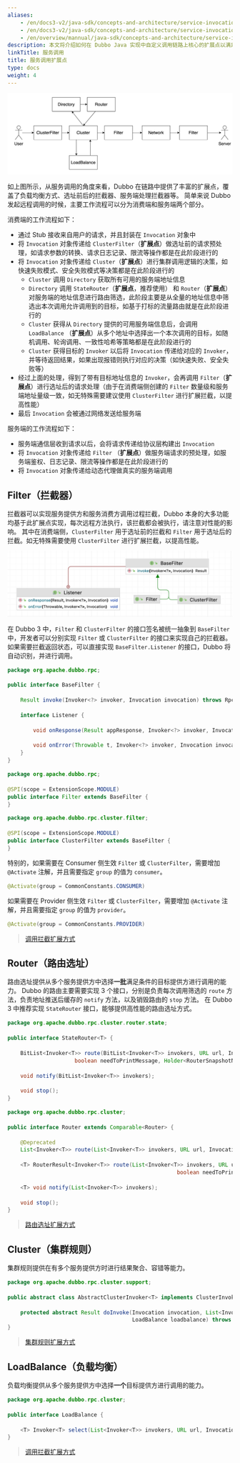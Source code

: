 ```yaml
---
aliases:
    - /en/docs3-v2/java-sdk/concepts-and-architecture/service-invocation/
    - /en/docs3-v2/java-sdk/concepts-and-architecture/service-invocation/
    - /en/overview/mannual/java-sdk/concepts-and-architecture/service-invocation/
description: 本文将介绍如何在 Dubbo Java 实现中自定义调用链路上核心的扩展点以满足您的需求。
linkTitle: 服务调用
title: 服务调用扩展点
type: docs
weight: 4
---
```



![dubbo-architucture](/imgs/v3/concepts/invoke-arch.jpg)

如上图所示，从服务调用的角度来看，Dubbo 在链路中提供了丰富的扩展点，覆盖了负载均衡方式、选址前后的拦截器、服务端处理拦截器等。
简单来说 Dubbo 发起远程调用的时候，主要工作流程可以分为消费端和服务端两个部分。

消费端的工作流程如下：
- 通过 Stub 接收来自用户的请求，并且封装在 `Invocation` 对象中
- 将 `Invocation` 对象传递给 `ClusterFilter`（**扩展点**）做选址前的请求预处理，如请求参数的转换、请求日志记录、限流等操作都是在此阶段进行的
- 将 `Invocation` 对象传递给 `Cluster`（**扩展点**）进行集群调用逻辑的决策，如快速失败模式、安全失败模式等决策都是在此阶段进行的
  - `Cluster` 调用 `Directory` 获取所有可用的服务端地址信息
  - `Directory` 调用 `StateRouter`（**扩展点**，推荐使用） 和 `Router`（**扩展点**） 对服务端的地址信息进行路由筛选，此阶段主要是从全量的地址信息中筛选出本次调用允许调用到的目标，如基于打标的流量路由就是在此阶段进行的
  - `Cluster` 获得从 `Directory` 提供的可用服务端信息后，会调用 `LoadBalance` （**扩展点**）从多个地址中选择出一个本次调用的目标，如随机调用、轮询调用、一致性哈希等策略都是在此阶段进行的
  - `Cluster` 获得目标的 `Invoker` 以后将 `Invocation` 传递给对应的 `Invoker`，并等待返回结果，如果出现报错则执行对应的决策（如快速失败、安全失败等）
- 经过上面的处理，得到了带有目标地址信息的 `Invoker`，会再调用 `Filter`（**扩展点**）进行选址后的请求处理（由于在消费端侧创建的 `Filter` 数量级和服务端地址量级一致，如无特殊需要建议使用 `ClusterFilter` 进行扩展拦截，以提高性能）
- 最后 `Invocation` 会被通过网络发送给服务端

服务端的工作流程如下：
- 服务端通信层收到请求以后，会将请求传递给协议层构建出 `Invocation`
- 将 `Invocation` 对象传递给 `Filter` （**扩展点**）做服务端请求的预处理，如服务端鉴权、日志记录、限流等操作都是在此阶段进行的
- 将 `Invocation` 对象传递给动态代理做真实的服务端调用

## Filter（拦截器）

拦截器可以实现服务提供方和服务消费方调用过程拦截，Dubbo 本身的大多功能均基于此扩展点实现，每次远程方法执行，该拦截都会被执行，请注意对性能的影响。
其中在消费端侧，`ClusterFilter` 用于选址前的拦截和 `Filter` 用于选址后的拦截。如无特殊需要使用 `ClusterFilter` 进行扩展拦截，以提高性能。

![filter-architucture](/imgs/v3/concepts/filter-arch.jpg)

在 Dubbo 3 中，`Filter` 和 `ClusterFilter` 的接口签名被统一抽象到 `BaseFilter` 中，开发者可以分别实现 `Filter` 或 `ClusterFilter` 的接口来实现自己的拦截器。
如果需要拦截返回状态，可以直接实现 `BaseFilter.Listener` 的接口，Dubbo 将自动识别，并进行调用。

```java
package org.apache.dubbo.rpc;

public interface BaseFilter {
    
    Result invoke(Invoker<?> invoker, Invocation invocation) throws RpcException;

    interface Listener {

        void onResponse(Result appResponse, Invoker<?> invoker, Invocation invocation);

        void onError(Throwable t, Invoker<?> invoker, Invocation invocation);
    }
}
```

```java
package org.apache.dubbo.rpc;

@SPI(scope = ExtensionScope.MODULE)
public interface Filter extends BaseFilter {
}
```

```java
package org.apache.dubbo.rpc.cluster.filter;

@SPI(scope = ExtensionScope.MODULE)
public interface ClusterFilter extends BaseFilter {
}
```

特别的，如果需要在 Consumer 侧生效 `Filter` 或 `ClusterFilter`，需要增加 `@Activate` 注解，并且需要指定 `group` 的值为 `consumer`。

```java
@Activate(group = CommonConstants.CONSUMER)
```

如果需要在 Provider 侧生效 `Filter` 或 `ClusterFilter`，需要增加 `@Activate` 注解，并且需要指定 `group` 的值为 `provider`。

```java
@Activate(group = CommonConstants.PROVIDER)
```

> [调用拦截扩展方式](/en/overview/mannual/java-sdk/reference-manual/spi/description/filter/)

## Router（路由选址）

路由选址提供从多个服务提供方中选择**一批**满足条件的目标提供方进行调用的能力。
Dubbo 的路由主要需要实现 3 个接口，分别是负责每次调用筛选的 `route` 方法，负责地址推送后缓存的 `notify` 方法，以及销毁路由的 `stop` 方法。
在 Dubbo 3 中推荐实现 `StateRouter` 接口，能够提供高性能的路由选址方式。

```java
package org.apache.dubbo.rpc.cluster.router.state;

public interface StateRouter<T> {

    BitList<Invoker<T>> route(BitList<Invoker<T>> invokers, URL url, Invocation invocation,
                     boolean needToPrintMessage, Holder<RouterSnapshotNode<T>> nodeHolder) throws RpcException;

    void notify(BitList<Invoker<T>> invokers);

    void stop();
}
```

```java
package org.apache.dubbo.rpc.cluster;

public interface Router extends Comparable<Router> {

    @Deprecated
    List<Invoker<T>> route(List<Invoker<T>> invokers, URL url, Invocation invocation) throws RpcException;
    
    <T> RouterResult<Invoker<T>> route(List<Invoker<T>> invokers, URL url, Invocation invocation,
                                                     boolean needToPrintMessage) throws RpcException;

    <T> void notify(List<Invoker<T>> invokers);

    void stop();
}
```

> [路由选址扩展方式](/en/overview/mannual/java-sdk/reference-manual/spi/description/router/)

## Cluster（集群规则）

集群规则提供在有多个服务提供方时进行结果聚合、容错等能力。

```java
package org.apache.dubbo.rpc.cluster.support;

public abstract class AbstractClusterInvoker<T> implements ClusterInvoker<T> {
    
    protected abstract Result doInvoke(Invocation invocation, List<Invoker<T>> invokers,
                                       LoadBalance loadbalance) throws RpcException;
}
```


> [集群规则扩展方式](/en/overview/mannual/java-sdk/reference-manual/spi/description/cluster/)

## LoadBalance（负载均衡）

负载均衡提供从多个服务提供方中选择**一个**目标提供方进行调用的能力。

```java
package org.apache.dubbo.rpc.cluster;

public interface LoadBalance {
    
    <T> Invoker<T> select(List<Invoker<T>> invokers, URL url, Invocation invocation) throws RpcException;
}
```
> [调用拦截扩展方式](/en/overview/mannual/java-sdk/reference-manual/spi/description/filter/)

